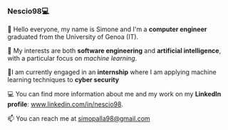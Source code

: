 ### Nescio98💻

<!--
**Nescio98/nescio98** is a ✨ _special_ ✨ repository because its `README.md` (this file) appears on your GitHub profile. -->

👋 Hello everyone, my name is Simone and I'm a **computer engineer** graduated from the University of Genoa (IT).

👀 My interests are both **software engineering** and **artificial intelligence**, with a particular focus on *machine learning*.

🌱I am currently engaged in an **internship** where I am applying machine learning techniques to **cyber security**

💻 You can find more information about me and my work on my **LinkedIn profile**: www.linkedin.com/in/nescio98.

📫 You can reach me at simopalla98@gmail.com
